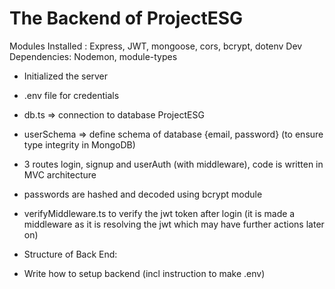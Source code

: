 # The Backend of ProjectESG

Modules Installed : Express, JWT, mongoose, cors, bcrypt, dotenv
Dev Dependencies: Nodemon, module-types

- Initialized the server
- .env file for credentials
- db.ts => connection to database ProjectESG
- userSchema => define schema of database {email, password} (to ensure type integrity in MongoDB)
- 3 routes login, signup and userAuth (with middleware), code is written in MVC architecture
- passwords are hashed and decoded using bcrypt module
- verifyMiddleware.ts to verify the jwt token after login (it is made a middleware as it is resolving the jwt which may have further actions later on)

- Structure of Back End:

- Write how to setup backend (incl instruction to make .env)

